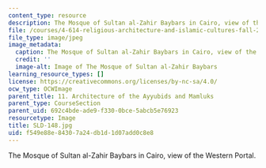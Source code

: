 ```yaml
---
content_type: resource
description: The Mosque of Sultan al-Zahir Baybars in Cairo, view of the Western Portal.
file: /courses/4-614-religious-architecture-and-islamic-cultures-fall-2002/f549e88e84307a24db1d1d07add0c8e8_SLD-148.jpg
file_type: image/jpeg
image_metadata:
  caption: The Mosque of Sultan al-Zahir Baybars in Cairo, view of the Western Portal.
  credit: ''
  image-alt: Image of The Mosque of Sultan al-Zahir Baybars
learning_resource_types: []
license: https://creativecommons.org/licenses/by-nc-sa/4.0/
ocw_type: OCWImage
parent_title: 11. Architecture of the Ayyubids and Mamluks
parent_type: CourseSection
parent_uid: 692c4bde-ade9-f330-0bce-5abcb5e76923
resourcetype: Image
title: SLD-148.jpg
uid: f549e88e-8430-7a24-db1d-1d07add0c8e8
---
```

The Mosque of Sultan al-Zahir Baybars in Cairo, view of the Western Portal.